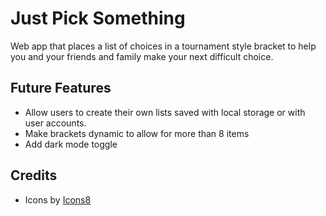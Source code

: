 # Just Pick Something
Web app that places a list of choices in a tournament style bracket to help you and your friends and family make your next difficult choice.

## Future Features
* Allow users to create their own lists saved with local storage or with user accounts.
* Make brackets dynamic to allow for more than 8 items
* Add dark mode toggle

## Credits
* Icons by [Icons8](https://icons8.com/)
